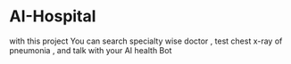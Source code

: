 # AI-Hospital
with this project You can search specialty wise doctor  , test chest x-ray of pneumonia , and talk with your AI health Bot
